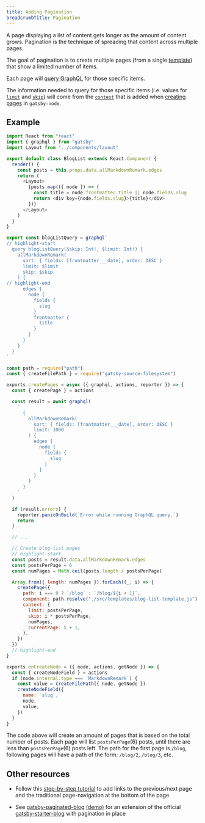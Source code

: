 ```yaml
---
title: Adding Pagination
breadcrumbTitle: Pagination
---
```


A page displaying a list of content gets longer as the amount of content grows.
Pagination is the technique of spreading that content across multiple pages.

The goal of pagination is to create multiple pages (from a single [template](/docs/building-with-components/#page-template-components)) that show a limited number of items.

Each page will [query GraphQL](/docs/querying-with-graphql/) for those specific items.

The information needed to query for those specific items (i.e. values for [`limit`](/docs/graphql-reference/#limit) and [`skip`](/docs/graphql-reference/#skip)) will come from the [`context`](/docs/graphql-reference/#query-variables) that is added when [creating pages](/docs/creating-and-modifying-pages/#creating-pages-in-gatsby-nodejs) in `gatsby-node`.

## Example

```jsx:title=src/templates/blog-list-template.js
import React from "react"
import { graphql } from "gatsby"
import Layout from "../components/layout"

export default class BlogList extends React.Component {
  render() {
    const posts = this.props.data.allMarkdownRemark.edges
    return (
      <Layout>
        {posts.map(({ node }) => {
          const title = node.frontmatter.title || node.fields.slug
          return <div key={node.fields.slug}>{title}</div>
        })}
      </Layout>
    )
  }
}

export const blogListQuery = graphql`
// highlight-start
  query blogListQuery($skip: Int!, $limit: Int!) {
    allMarkdownRemark(
      sort: { fields: [frontmatter___date], order: DESC }
      limit: $limit
      skip: $skip
    ) {
// highlight-end
      edges {
        node {
          fields {
            slug
          }
          frontmatter {
            title
          }
        }
      }
    }
  }
`
```

```js:title=gatsby-node.js
const path = require("path")
const { createFilePath } = require("gatsby-source-filesystem")

exports.createPages = async ({ graphql, actions, reporter }) => {
  const { createPage } = actions

  const result = await graphql(
    `
      {
        allMarkdownRemark(
          sort: { fields: [frontmatter___date], order: DESC }
          limit: 1000
        ) {
          edges {
            node {
              fields {
                slug
              }
            }
          }
        }
      }
    `
  )

  if (result.errors) {
    reporter.panicOnBuild(`Error while running GraphQL query.`)
    return
  }

  // ...

  // Create blog-list pages
  // highlight-start
  const posts = result.data.allMarkdownRemark.edges
  const postsPerPage = 6
  const numPages = Math.ceil(posts.length / postsPerPage)

  Array.from({ length: numPages }).forEach((_, i) => {
    createPage({
      path: i === 0 ? `/blog` : `/blog/${i + 1}`,
      component: path.resolve("./src/templates/blog-list-template.js"),
      context: {
        limit: postsPerPage,
        skip: i * postsPerPage,
        numPages,
        currentPage: i + 1,
      },
    })
  })
  // highlight-end
}

exports.onCreateNode = ({ node, actions, getNode }) => {
  const { createNodeField } = actions
  if (node.internal.type === `MarkdownRemark`) {
    const value = createFilePath({ node, getNode })
    createNodeField({
      name: `slug`,
      node,
      value,
    })
  }
}
```

The code above will create an amount of pages that is based on the total number of posts. Each page will list `postsPerPage`(6) posts, until there are less than `postsPerPage`(6) posts left.
The path for the first page is `/blog`, following pages will have a path of the form: `/blog/2`, `/blog/3`, etc.

## Other resources

- Follow this [step-by-step tutorial](https://nickymeuleman.netlify.com/blog/gatsby-pagination/) to add links to the previous/next page and the traditional page-navigation at the bottom of the page

- See [gatsby-paginated-blog](https://github.com/NickyMeuleman/gatsby-paginated-blog) [(demo)](https://nickymeuleman.github.io/gatsby-paginated-blog/) for an extension of the official [gatsby-starter-blog](https://github.com/gatsbyjs/gatsby-starter-blog) with pagination in place
